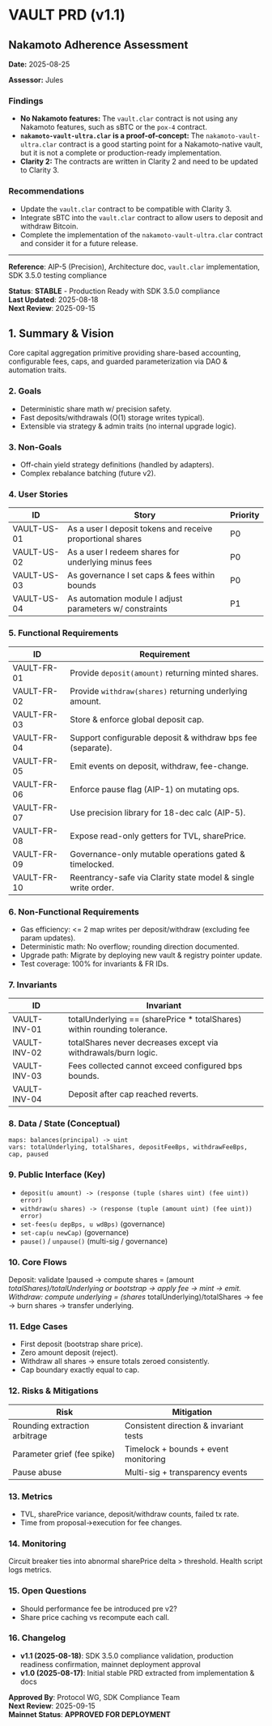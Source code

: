 # VAULT PRD (v1.1)

## Nakamoto Adherence Assessment

**Date:** 2025-08-25

**Assessor:** Jules

### Findings

*   **No Nakamoto features:** The `vault.clar` contract is not using any Nakamoto features, such as sBTC or the `pox-4` contract.
*   **`nakamoto-vault-ultra.clar` is a proof-of-concept:** The `nakamoto-vault-ultra.clar` contract is a good starting point for a Nakamoto-native vault, but it is not a complete or production-ready implementation.
*   **Clarity 2:** The contracts are written in Clarity 2 and need to be updated to Clarity 3.

### Recommendations

*   Update the `vault.clar` contract to be compatible with Clarity 3.
*   Integrate sBTC into the `vault.clar` contract to allow users to deposit and withdraw Bitcoin.
*   Complete the implementation of the `nakamoto-vault-ultra.clar` contract and consider it for a future release.

---

**Reference**: AIP-5 (Precision), Architecture doc, `vault.clar` implementation, SDK 3.5.0 testing compliance

**Status**: **STABLE** - Production Ready with SDK 3.5.0 compliance  
**Last Updated**: 2025-08-18  
**Next Review**: 2025-09-15

## 1. Summary & Vision

Core capital aggregation primitive providing share-based accounting, configurable fees, caps, and guarded parameterization via DAO & automation traits.

### 2. Goals

- Deterministic share math w/ precision safety.
- Fast deposits/withdrawals (O(1) storage writes typical).
- Extensible via strategy & admin traits (no internal upgrade logic).

### 3. Non-Goals

- Off-chain yield strategy definitions (handled by adapters).  
- Complex rebalance batching (future v2).

### 4. User Stories

| ID | Story | Priority |
|----|-------|----------|
| VAULT-US-01 | As a user I deposit tokens and receive proportional shares | P0 |
| VAULT-US-02 | As a user I redeem shares for underlying minus fees | P0 |
| VAULT-US-03 | As governance I set caps & fees within bounds | P0 |
| VAULT-US-04 | As automation module I adjust parameters w/ constraints | P1 |

### 5. Functional Requirements

| ID | Requirement |
|----|-------------|
| VAULT-FR-01 | Provide `deposit(amount)` returning minted shares. |
| VAULT-FR-02 | Provide `withdraw(shares)` returning underlying amount. |
| VAULT-FR-03 | Store & enforce global deposit cap. |
| VAULT-FR-04 | Support configurable deposit & withdraw bps fee (separate). |
| VAULT-FR-05 | Emit events on deposit, withdraw, fee-change. |
| VAULT-FR-06 | Enforce pause flag (AIP-1) on mutating ops. |
| VAULT-FR-07 | Use precision library for 18-dec calc (AIP-5). |
| VAULT-FR-08 | Expose read-only getters for TVL, sharePrice. |
| VAULT-FR-09 | Governance-only mutable operations gated & timelocked. |
| VAULT-FR-10 | Reentrancy-safe via Clarity state model & single write order. |

### 6. Non-Functional Requirements

- Gas efficiency: <= 2 map writes per deposit/withdraw (excluding fee param updates).  
- Deterministic math: No overflow; rounding direction documented.  
- Upgrade path: Migrate by deploying new vault & registry pointer update.  
- Test coverage: 100% for invariants & FR IDs.

### 7. Invariants

| ID | Invariant |
|----|-----------|
| VAULT-INV-01 | totalUnderlying == (sharePrice * totalShares) within rounding tolerance. |
| VAULT-INV-02 | totalShares never decreases except via withdrawals/burn logic. |
| VAULT-INV-03 | Fees collected cannot exceed configured bps bounds. |
| VAULT-INV-04 | Deposit after cap reached reverts. |

### 8. Data / State (Conceptual)

```clarity
maps: balances(principal) -> uint
vars: totalUnderlying, totalShares, depositFeeBps, withdrawFeeBps, cap, paused
```

### 9. Public Interface (Key)

- `deposit(u amount) -> (response (tuple (shares uint) (fee uint)) error)`
- `withdraw(u shares) -> (response (tuple (amount uint) (fee uint)) error)`
- `set-fees(u depBps, u wdBps)` (governance)
- `set-cap(u newCap)` (governance)
- `pause()` / `unpause()` (multi-sig / governance)

### 10. Core Flows

Deposit: validate !paused -> compute shares = (amount *totalShares)/totalUnderlying or bootstrap -> apply fee -> mint -> emit.  
Withdraw: compute underlying = (shares* totalUnderlying)/totalShares -> fee -> burn shares -> transfer underlying.

### 11. Edge Cases

- First deposit (bootstrap share price).  
- Zero amount deposit (reject).  
- Withdraw all shares → ensure totals zeroed consistently.  
- Cap boundary exactly equal to cap.

### 12. Risks & Mitigations

| Risk | Mitigation |
|------|------------|
| Rounding extraction arbitrage | Consistent direction & invariant tests |
| Parameter grief (fee spike) | Timelock + bounds + event monitoring |
| Pause abuse | Multi-sig + transparency events |

### 13. Metrics

- TVL, sharePrice variance, deposit/withdraw counts, failed tx rate.  
- Time from proposal→execution for fee changes.

### 14. Monitoring

Circuit breaker ties into abnormal sharePrice delta > threshold. Health script logs metrics.

### 15. Open Questions

- Should performance fee be introduced pre v2?  
- Share price caching vs recompute each call.

### 16. Changelog

- **v1.1 (2025-08-18)**: SDK 3.5.0 compliance validation, production readiness confirmation, mainnet deployment approval
- **v1.0 (2025-08-17)**: Initial stable PRD extracted from implementation & docs

**Approved By**: Protocol WG, SDK Compliance Team  
**Next Review**: 2025-09-15  
**Mainnet Status**: **APPROVED FOR DEPLOYMENT**
